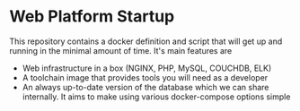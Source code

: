 # Web Platform Startup

This repository contains a docker definition and script that will get up and running in the minimal amount of time. It's main features are

- Web infrastructure in a box (NGINX, PHP, MySQL, COUCHDB, ELK)
- A toolchain image that provides tools you will need as a developer
- An always up-to-date version of the database which we can share internally. It aims to make using various docker-compose options simple
